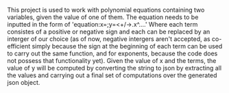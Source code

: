 This project is used to work with polynomial equations containing two variables, given the value of one of them.
The equation needs to be inputted in the form of 'equation:x=<xVal>;y=<+/-><num>.x^<num>....'
Where each term consistes of a positive or negative sign and each <num> can be replaced by an interger of our choice (as of now, negative intergers aren't accepted, as co-efficient simply because the sign at the beginning of each term can be used to carry out the same function,
and for exponents, because the code does not possess that functionality yet).
Given the value of x and the terms, the value of y will be computed by converting the string to json by extracting all the values and carrying out a final set of computations over the generated json object.
